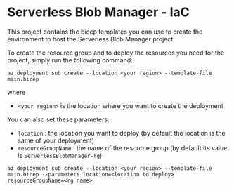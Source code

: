 # Serverless Blob Manager - IaC

This project contains the bicep templates you can use to create the environment to host the Serverless Blob Manager project.

To create the resource group and to deploy the resources you need for the project, simply run the following command:

```
az deployment sub create --location <your region> --template-file main.bicep
```

where 
- `<your region>` is the location where you want to create the deployment


You can also set these parameters:

- `location` : the location you want to deploy (by default the location is the same of your deployment)
- `resourceGroupName` : the name of the resource group (by default its value is `ServerlessBlobManager-rg`)

```
az deployment sub create --location <your region> --template-file main.bicep --parameters location=<location to deploy> resourceGroupName=<rg name>
```